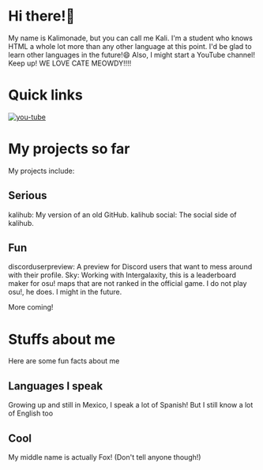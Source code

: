 # Hi there!👋
My name is Kalimonade, but you can call me Kali. I'm a student who knows HTML a whole lot more than any other language at this point. I'd be glad to learn other languages in the future!😄
Also, I might start a YouTube channel! Keep up!
WE LOVE CATE MEOWDY!!!!

# Quick links
[![you-tube](https://img.shields.io/badge/you-tube-FF0000)](https://youtube.com/@kalimonade)


# My projects so far
My projects include:

## Serious
kalihub: My version of an old GitHub.
kalihub social: The social side of kalihub.

## Fun
discorduserpreview: A preview for Discord users that want to mess around with their profile.
Sky: Working with Intergalaxity, this is a leaderboard maker for osu! maps that are not ranked in the official game. I do not play osu!, he does. I might in the future.

More coming!

# Stuffs about me
Here are some fun facts about me

## Languages I speak
Growing up and still in Mexico, I speak a lot of Spanish!
But I still know a lot of English too

## Cool
My middle name is actually Fox! (Don't tell anyone though!)
